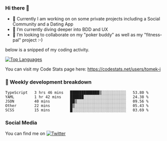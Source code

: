 ### Hi there 👋


- 🔭 Currently I am working on on some private projects including a Social Community and a Dating App
- 🌱 I’m currently diving deeper into BDD and UX
- 👯 I’m looking to collaborate on my "poker buddy" as well as my "fitness-pal" project :-)

below is a snipped of my coding activity.
<!--
**tomek-i/tomek-i** is a ✨ _special_ ✨ repository because its `README.md` (this file) appears on your GitHub profile.

Here are some ideas to get you started:

- 🔭 I’m currently working on ...
- 🌱 I’m currently learning ...
- 👯 I’m looking to collaborate on ...
- 🤔 I’m looking for help with ...
- 💬 Ask me about ...
- 📫 How to reach me: ...
- 😄 Pronouns: ...
- ⚡ Fun fact: ...
-->
[![Top Languages](https://github-readme-stats.vercel.app/api/top-langs/?username=tomek-i&layout=compact)](https://github.com/tomek-i)

You can visit my Code Stats page here: https://codestats.net/users/tomek-i

### 💬 Weekly development breakdown
<!--START_SECTION:waka-->
```text
TypeScript   3 hrs 46 mins   █████████████▒░░░░░░░░░░░   53.80 % 
YAML         1 hr 42 mins    ██████░░░░░░░░░░░░░░░░░░░   24.38 % 
JSON         40 mins         ██▒░░░░░░░░░░░░░░░░░░░░░░   09.56 % 
Other        22 mins         █▒░░░░░░░░░░░░░░░░░░░░░░░   05.43 % 
SCSS         15 mins         █░░░░░░░░░░░░░░░░░░░░░░░░   03.69 % 
```
<!--END_SECTION:waka-->

<!-- Actual text -->

### Social Media
You can find me on [![Twitter][1.2]][1]

<!-- Icons -->

[1.2]: http://i.imgur.com/wWzX9uB.png 


<!-- Links to your social media accounts -->

[1]: https://twitter.com/tomek_i

